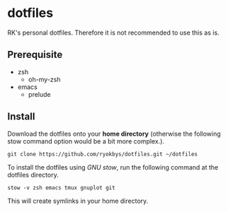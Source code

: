 # dotfiles
RK's personal dotfiles.
Therefore it is not recommended to use this as is.

## Prerequisite

- zsh
  - oh-my-zsh
- emacs
  - prelude

## Install

Download the dotfiles onto your **home directory** (otherwise the following stow command option would be a bit more complex.).
```shell
git clone https://github.com/ryokbys/dotfiles.git ~/dotfiles
```

To install the dotfiles using _GNU stow_, run the following command at the dotfiles directory.
```shell
stow -v zsh emacs tmux gnuplot git
```
This will create symlinks in your home directory.
